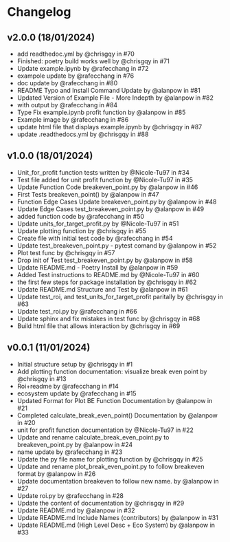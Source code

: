 # Changelog

<!--next-version-placeholder-->

## v2.0.0 (18/01/2024)
- add readthedoc.yml by @chrisgqy in #70
- Finished: poetry build works well by @chrisgqy in #71
- Update example.ipynb by @rafecchang in #72
- exampole update by @rafecchang in #76
- doc update by @rafecchang in #80
- README Typo and Install Command Update by @alanpow in #81
- Updated Version of Example File - More Indepth by @alanpow in #82
- with output by @rafecchang in #84
- Type Fix example.ipynb profit function by @alanpow in #85
- Example image by @rafecchang in #86
- update html file that displays example.ipynb by @chrisgqy in #87
- update .readthedocs.yml by @chrisgqy in #88

## v1.0.0 (18/01/2024)
- Unit_for_profit function tests written by @Nicole-Tu97 in #34
- Test file added for unit profit function by @Nicole-Tu97 in #35
- Update Function Code breakeven_point.py by @alanpow in #46
- First Tests breakeven_point() by @alanpow in #47
- Function Edge Cases Update breakeven_point.py by @alanpow in #48
- Update Edge Cases test_breakeven_point.py by @alanpow in #49
- added function code by @rafecchang in #50
- Update units_for_target_profit.py by @Nicole-Tu97 in #51
- Update plotting function by @chrisgqy in #55
- Create file with initial test code by @rafecchang in #54
- Update test_breakeven_point.py - pytest comand by @alanpow in #52
- Plot test func by @chrisgqy in #57
- Drop init of Test test_breakeven_point.py by @alanpow in #58
- Update README.md - Poetry Install by @alanpow in #59
- Added Test instructions to README.md by @Nicole-Tu97 in #60
- the first few steps for package installation by @chrisgqy in #62
- Update README.md Structure and Test by @alanpow in #61
- Update test_roi, and test_units_for_target_profit paritally by @chrisgqy in #63
- Update test_roi.py by @rafecchang in #66
- Update sphinx and fix mistakes in test func by @chrisgqy in #68
- Build html file that allows interaction by @chrisgqy in #69

## v0.0.1 (11/01/2024)
- Initial structure setup by @chrisgqy in #1
- Add plotting function documentation: visualize break even point by @chrisgqy in #13
- Roi+readme by @rafecchang in #14
- ecosystem update by @rafecchang in #15
- Updated Format for Plot BE Function Documentation by @alanpow in #21
- Completed calculate_break_even_point() Documentation by @alanpow in #20
- unit for profit function documentation by @Nicole-Tu97 in #22
- Update and rename calculate_break_even_point.py to breakeven_point.py by @alanpow in #24
- name update by @rafecchang in #23
- Update the py file name for plotting function by @chrisgqy in #25
- Update and rename plot_break_even_point.py to follow breakeven format by @alanpow in #26
- Update documentation breakeven to follow new name. by @alanpow in #27
- Update roi.py by @rafecchang in #28
- Update the content of documentation by @chrisgqy in #29
- Update README.md by @alanpow in #32
- Update README.md Include Names (contributors) by @alanpow in #31
- Update README.md (High Level Desc + Eco System) by @alanpow in #33
